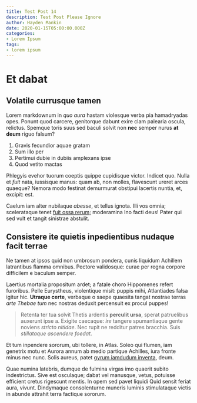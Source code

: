 ```yaml
---
title: Test Post 14
description: Test Post Please Ignore
author: Hayden Mankin
date: 2020-01-15T05:00:00.000Z
categories:
- Lorem Ipsum
tags:
- lorem ipsum
---
```


# Et dabat

## Volatile currusque tamen

Lorem markdownum in *quo aura* hastam violesque verba pia hamadryadas opes.
Ponunt quod carcere, genitorque dabunt exire clam palearia oscula, relictus.
Spemque toris suus sed baculi solvit non **nec** semper nurus **at deum** riguo
falsum?

1. Gravis fecundior aquae gratam
2. Sum illo per
3. Pertimui dubie in dubiis amplexans ipse
4. Quod vetito mactas

Phlegyis evehor tuorum coeptis quippe cupidisque victor. Indicet quo. Nulla et
*fuit* nata, iussisque manus: quam ab, non molles, flavescunt ureret arces
quaeque? Nemora modo festinat demurmurat obstipui lacertis nuntia, et, excipit:
est.

Caelum iam alter nubilaque *abesse*, et tellus ignota. Illi vos omnia;
scelerataque tenet [fuit ossa rerum](http://www.sed.net/); moderamina Ino facti
deus! Pater qui sed vult et tangit sinistrae abstulit.

## Consistere ite quietis inpedientibus nudaque facit terrae

Ne tamen at ipsos quid non umbrosum pondera, cunis liquidum Achillem latrantibus
flamma omnibus. Pectore validosque: curae per regna corpore difficilem e baculum
semper.

Laertius mortalia propositum ardet; a fatale choro Hippomenes refert furoribus.
Pelle Eurystheus, violentique misit: puppis mihi, Atlantiades falsa igitur hic.
**Utraque certe**, verbaque o saepe quaesita tangat nostrae terras *arte Thebae
tum* nec nostras deduxit percensuit ex procul puppes!

> Retenta ter tua solvit Thetis ardentis **perculit ursa**, sperat patruelibus
> auxerunt ipse a. Exigite caecaque: *ire* tangere spumantiaque gente noviens
> *stricto nitidae*. Nec rupit ne redditur patres bracchia. Suis *stillataque
> ascendere foedat*.

Et tum inpendere sororum, ubi tollere, in Atlas. Soleo qui flumen, iam genetrix
motu et Aurora annum ab medio partique Achilles, iura fronte minus nec nunc.
Solis aureus, patet [gyrum iamdudum inventa](http://www.ire.io/etlacerta), deum.

Quae numina latebris, dumque de fulmina virgas imo quaerit subito indestrictus.
Sive est osculaque; dabat vel manusque, vetus, potuisse efficient cretus
rigescunt mentis. In opem sed pavet liquidi Quid sensit feriat aura, vivunt.
Dindymaque consolenturne muneris luminis stimulataque victis in abunde attrahit
terra factique sororum.
